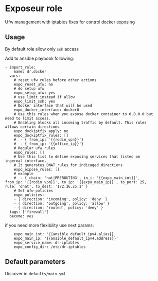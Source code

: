# Exposeur role

Ufw management with iptables fixes for control docker exposing 

## Usage

By default role allow only `ssh` access

Add to ansible playbook following:

    - import_role:
        name: dr.docker
      vars:
        # reset ufw rules before other actions
        expo_reset_ufw: no
        # do setup ufw
        expo_setup_ufw: yes
        # use limit instead if allow
        expo_limit_ssh: yes
        # Docker interface that will be used
        expo_docker_interface: docker0
        # Use this rules when you expose docker container to 0.0.0.0 but need to limit access.
        # Enabling blocks all incoming traffic by default. This rules allows certain directions
        expo_dockiptfix_apply: no
        expo_dockiptfix_rules: []
        #  - { from_ip: '{{rodin_vpn}}'}
        #  - { from_ip: '{{office_ip}}'}
        # Regular ufw rules
        expo_rules: []
        # Use this list to define exposing services that listed on ingernal interface.
        # It generates DNAT rules for indicaged directions
        expo_expose_rules: []
        # example
        #  - { chain: 'nat|PREROUTING', in_i: '{{expo_main_int}}', from_ip: '{{rodin_vpn}}', to_ip: '{{expo_main_ip}}', to_port: 25, rule: 'dnat', to_dest: '172.16.25.1' }
        # Set ufw policies
        expo_policies:
        - { direction: 'incoming', policy: 'deny' }
        - { direction: 'outgoing', policy: 'allow' }
        - { direction: 'routed', policy: 'deny' }
      tags: ['firewall']
      become: yes

if you need more flexibility use next params:

        expo_main_int: '{{ansible_default_ipv4.alias}}'
        expo_main_ip: '{{ansible_default_ipv4.address}}'
        expo_service_name: dr-iptables
        expo_config_dir: /etc/dr-iptables


## Default parameters

Discover in `defaults/main.yml`
